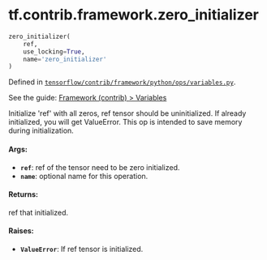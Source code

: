 <div itemscope itemtype="http://developers.google.com/ReferenceObject">
<meta itemprop="name" content="tf.contrib.framework.zero_initializer" />
</div>

# tf.contrib.framework.zero_initializer

``` python
zero_initializer(
    ref,
    use_locking=True,
    name='zero_initializer'
)
```



Defined in [`tensorflow/contrib/framework/python/ops/variables.py`](https://www.tensorflow.org/code/tensorflow/contrib/framework/python/ops/variables.py).

See the guide: [Framework (contrib) > Variables](../../../../../api_guides/python/contrib.framework.md#Variables)

Initialize 'ref' with all zeros, ref tensor should be uninitialized.
If already initialized, you will get ValueError. This op is intended to
save memory during initialization.
#### Args:

* <b>`ref`</b>: ref of the tensor need to be zero initialized.
* <b>`name`</b>: optional name for this operation.

#### Returns:

  ref that initialized.

#### Raises:

* <b>`ValueError`</b>: If ref tensor is initialized.